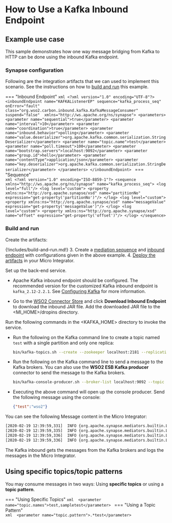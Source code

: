# How to Use a Kafka Inbound Endpoint

## Example use case

This sample demonstrates how one way message bridging from Kafka to HTTP can be done using the inbound Kafka endpoint.

### Synapse configuration

Following are the integration artifacts that we can used to implement this scenario. See the instructions on how to [build and run](#build-and-run) this example.

=== "Inbound Endpoint"
    ```xml
    <?xml version="1.0" encoding="UTF-8"?>
    <inboundEndpoint name="KAFKAListenerEP" sequence="kafka_process_seq" onError="fault" class="org.wso2.carbon.inbound.kafka.KafkaMessageConsumer" suspend="false" 
        xmlns="http://ws.apache.org/ns/synapse">
        <parameters>
            <parameter name="sequential">true</parameter>
            <parameter name="interval">10</parameter>
            <parameter name="coordination">true</parameter>
            <parameter name="inbound.behavior">polling</parameter>
            <parameter name="value.deserializer">org.apache.kafka.common.serialization.StringDeserializer</parameter>
            <parameter name="topic.name">test</parameter>
            <parameter name="poll.timeout">100</parameter>
            <parameter name="bootstrap.servers">localhost:9092</parameter>
            <parameter name="group.id">hello</parameter>
            <parameter name="contentType">application/json</parameter>
            <parameter name="key.deserializer">org.apache.kafka.common.serialization.StringDeserializer</parameter>
        </parameters>
    </inboundEndpoint>
    ```
=== "Sequence"    
    ```xml
    <?xml version="1.0" encoding="ISO-8859-1"?>
    <sequence xmlns="http://ws.apache.org/ns/synapse" name="kafka_process_seq">
       <log level="full"/>
       <log level="custom">
          <property xmlns:ns="http://org.apache.synapse/xsd" name="partitionNo" expression="get-property('partitionNo')"/>
       </log>
       <log level="custom">
          <property xmlns:ns="http://org.apache.synapse/xsd" name="messageValue" expression="get-property('messageValue')"/>
       </log>
       <log level="custom">
          <property xmlns:ns="http://org.apache.synapse/xsd" name="offset" expression="get-property('offset')"/>
       </log>
    </sequence>
    ```

### Build and run

Create the artifacts:

{!includes/build-and-run.md!}
3. Create a [mediation sequence]({{base_path}}/develop/creating-artifacts/creating-reusable-sequences) and [inbound endpoint]({{base_path}}/develop/creating-artifacts/creating-an-inbound-endpoint) with configurations given in the above example.
4. [Deploy the artifacts]({{base_path}}/develop/deploy-artifacts) in your Micro Integrator.

Set up the back-end service.

-   Apache Kafka inbound endpoint should be configured. The recommended version for the customized Kafka inbound endpoint is `kafka_2.12-2.2.1`. See [Configuring Kafka]({{base_path}}/install-and-setup/setup/feature-configs/configuring-kafka) for more information. 

-   Go to the [WSO2 Connector Store](https://store.wso2.com/store/assets/esbconnector/details/b15e9612-5144-4c97-a3f0-179ea583be88) and click **Download Inbound Endpoint** to download the inbound JAR file. Add the downloaded JAR file to the <MI_HOME>/dropins directory.

Run the following commands in the <KAFKA_HOME> directory to invoke the service.
    
-   Run the following on the Kafka command line to create a topic named `test` with a single partition and only one
    replica:

    ```bash
    bin/kafka-topics.sh --create --zookeeper localhost:2181 --replication-factor 1 --partitions 1 --topic test
    ```

-   Run the following on the Kafka command line to send a message to the Kafka brokers. You can also use the **WSO2 ESB Kafka producer** connector to send the message to the Kafka brokers.

    ```bash
    bin/kafka-console-producer.sh --broker-list localhost:9092 --topic test
    ```
    
-   Executing the above command will open up the console producer. Send the following message using the console:
    
    ```json
    {"test":"wso2"}
    ```

You can see the following Message content in the Micro Integrator:

```bash
[2020-02-19 12:39:59,331]  INFO {org.apache.synapse.mediators.builtin.LogMediator} - To: , MessageID: d130fb8f-5d77-43f8-b6e0-85b98bf0f8c1, Direction: request, Payload: {"test":"wso2"}
[2020-02-19 12:39:59,335]  INFO {org.apache.synapse.mediators.builtin.LogMediator} - partitionNo = 0
[2020-02-19 12:39:59,336]  INFO {org.apache.synapse.mediators.builtin.LogMediator} - messageValue = {"test":"wso2"}
[2020-02-19 12:39:59,336]  INFO {org.apache.synapse.mediators.builtin.LogMediator} - offset = 6
```

The Kafka inbound gets the messages from the Kafka brokers and logs the messages in the Micro Integrator.

## Using specific topics/topic patterns

You may consume messages in two ways: Using **specific topics** or using a **topic pattern**.
      
=== "Using Specific Topics"
    ```xml 
    <parameter name="topic.names">test,sampletest</parameter>
    ```
=== "Using a Topic Pattern"     
    ```xml 
    <parameter name="topic.pattern">.*test</parameter>
    ```
